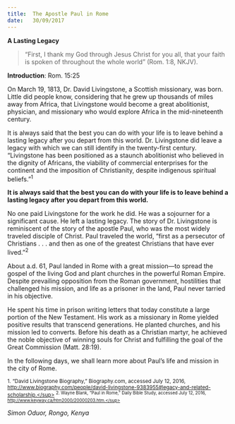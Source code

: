 ```yaml
---
title:  The Apostle Paul in Rome
date:   30/09/2017
---
```


**A Lasting Legacy**

> <p></p>
> “First, I thank my God through Jesus Christ for you all, that your faith is spoken of throughout the whole world” (Rom. 1:8, NKJV).

**Introduction**: Rom. 15:25

On March 19, 1813, Dr. David Livingstone, a Scottish missionary, was born. Little did people know, considering that he grew up thousands of miles away from Africa, that Livingstone would become a great abolitionist, physician, and missionary who would explore Africa in the mid-nineteenth century.

It is always said that the best you can do with your life is to leave behind a lasting legacy after you depart from this world. Dr. Livingstone did leave a legacy with which we can still identify in the twenty-first century. “Livingstone has been positioned as a staunch abolitionist who believed in the dignity of Africans, the viability of commercial enterprises for the continent and the imposition of Christianity, despite indigenous spiritual beliefs.”<sup>1</sup>

**It is always said that the best you can do with your life is to leave behind a lasting legacy after you depart from this world.**

No one paid Livingstone for the work he did. He was a sojourner for a significant cause. He left a lasting legacy. The story of Dr. Livingstone is reminiscent of the story of the apostle Paul, who was the most widely traveled disciple of Christ. Paul traveled the world, “first as a persecutor of Christians . . . and then as one of the greatest Christians that have ever lived.”<sup>2</sup>

About a.d. 61, Paul landed in Rome with a great mission—to spread the gospel of the living God and plant churches in the powerful Roman Empire. Despite prevailing opposition from the Roman government, hostilities that challenged his mission, and life as a prisoner in the land, Paul never tarried in his objective.

He spent his time in prison writing letters that today constitute a large portion of the New Testament. His work as a missionary in Rome yielded positive results that transcend generations. He planted churches, and his mission led to converts. Before his death as a Christian martyr, he achieved the noble objective of winning souls for Christ and fulfilling the goal of the Great Commission (Matt. 28:19).

In the following days, we shall learn more about Paul’s life and mission in the city of Rome.

<sup>1. “David Livingstone Biography,” Biography.com, accessed July 12, 2016, http://www.biography.com/people/david-livingstone-9383955#legacy-and-related-scholarship.</sup>
<sup>2. Wayne Blank, “Paul in Rome,” Daily Bible Study, accessed July 12, 2016, http://www.keyway.ca/htm2000/20000203.htm.</sup>

_Simon Oduor, Rongo, Kenya_
